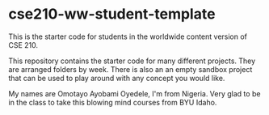 # cse210-ww-student-template
This is the starter code for students in the worldwide content version of CSE 210.

This repository contains the starter code for many different projects. They are arranged folders by week. There is also an an empty sandbox project that can be used to play around with any concept you would like.

My names are Omotayo Ayobami Oyedele, I'm from Nigeria. Very glad to be in the class to take this blowing mind courses from BYU Idaho.